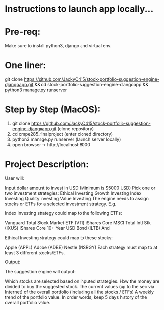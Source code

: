 # Instructions to launch app locally...

# Pre-req: 
Make sure to install python3, django and virtual env.

# One liner: 
git clone https://github.com/JackyC415/stock-portfolio-suggestion-engine-djangoapp.git && cd stock-portfolio-suggestion-engine-djangoapp && python3 manage.py runserver

# Step by Step (MacOS):
1) git clone https://github.com/JackyC415/stock-portfolio-suggestion-engine-djangoapp.git (clone repository)
2) cd cmpe285_finalproject (enter cloned directory)
3) python3 manage.py runserver (launch server locally)
4) open browser -> http://localhost:8000

# Project Description:

User will:

Input dollar amount to invest in USD (Minimum is $5000 USD)
Pick one or two investment strategies:
Ethical Investing
Growth Investing
Index Investing
Quality Investing
Value Investing
The engine needs to assign stocks or ETFs for a selected investment strategy. E.g.

Index Investing strategy could map to the following ETFs:

Vanguard Total Stock Market ETF (VTI)
iShares Core MSCI Total Intl Stk (IXUS)
iShares Core 10+ Year USD Bond (ILTB)
And

Ethical Investing strategy could map to these stocks:

Apple (APPL)
Adobe (ADBE)
Nestle (NSRGY)
Each strategy must map to at least 3 different stocks/ETFs.


Output:

The suggestion engine will output:

Which stocks are selected based on inputed strategies.
How the money are divided to buy the suggested stock.
The current values (up to the sec via Internet) of the overall portfolio (including all the stocks / ETFs)
A weekly trend of the portfolio value. In order words, keep 5 days history of the overall portfolio value.

